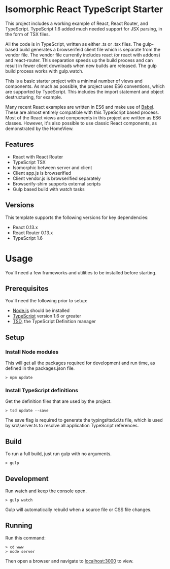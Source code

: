 
# Isomorphic React TypeScript Starter

This project includes a working example of React, React Router, and TypeScript.
TypeScript 1.6 added much needed support for JSX parsing, in the form of TSX files.

All the code is in TypeScript, written as either .ts or .tsx files. 
The gulp-based build generates a browserifeid client file which is separate from the vendor file.
The vendor file currently includes react (or react with addons) and react-router.
This separation speeds up the build process and can result in fewer client downloads when new builds are released.
The gulp build process works with gulp.watch.

This is a basic starter project with a minimal number of views and components.
As much as possible, the project uses ES6 conventions, which are supported by TypeScript.
This includes the import statement and object destructuring, for example.

Many recent React examples are written in ES6 and make use of [Babel](https://babeljs.io/).
These are almost entirely compatible with this TypeScript based process.
Most of the React views and components in this project are written as ES6 classes.
However, it's also possible to use classic React components, as demonstrated by the HomeView.

## Features

* React with React Router
* TypeScript TSX
* Isomorphic between server and client
* Client app.js is browserified
* Client vendor.js is browserified separately
* Browserify-shim supports external scripts
* Gulp based build with watch tasks

## Versions

This template supports the following versions for key dependencies:

* React 0.13.x 
* React Router 0.13.x
* TypeScript 1.6

# Usage

You'll need a few frameworks and utilities to be installed before starting.

## Prerequisites

You'll need the following prior to setup:

* [Node.js](https://nodejs.org/) should be installed
* [TypeScript](http://www.typescriptlang.org/) version 1.6 or greater
* [TSD](http://definitelytyped.org/tsd/), the TypeScript Definition manager

## Setup

### Install Node modules

This will get all the packages required for development and run time,
as defined in the packages.json file.

```
> npm update
```

### Install TypeScript definitions

Get the definition files that are used by the project.

```
> tsd update --save
```

The save flag is required to generate the typings\tsd.d.ts file,
which is used by src\server.ts to resolve all application TypeScript references.

## Build

To run a full build, just run gulp with no arguments.

```
> gulp
```

## Development

Run watch and keep the console open. 

```
> gulp watch
```

Gulp will automatically rebuild when a source file or CSS file changes.

## Running

Run this command:

```
> cd www
> node server
```

Then open a browser and navigate to [localhost:3000](http://localhost:3000) to view.
